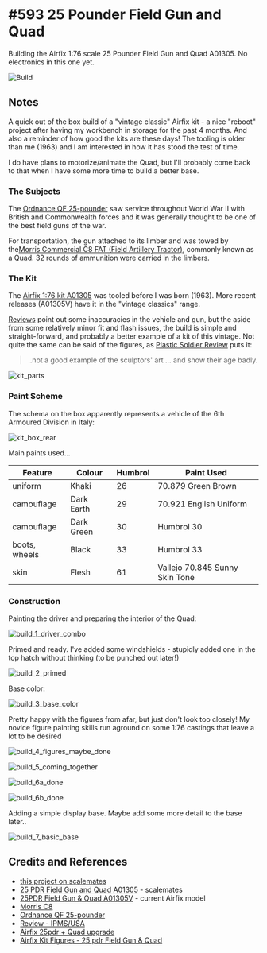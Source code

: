 # #593 25 Pounder Field Gun and Quad

Building the Airfix 1:76 scale 25 Pounder Field Gun and Quad A01305. No electronics in this one yet.

![Build](./assets/25pdr_build.jpg?raw=true)

## Notes

A quick out of the box build of a "vintage classic" Airfix kit - a nice "reboot" project after having my workbench in storage for the past 4 months. And also a reminder of how good the kits are these days! The tooling is older than me (1963) and I am interested in how it has stood the test of time.

I do have plans to motorize/animate the Quad, but I'll probably come back to that when I have some more time to build a better base.

### The Subjects

The [Ordnance QF 25-pounder](https://en.wikipedia.org/wiki/Ordnance_QF_25-pounder) saw service throughout World War II with British and Commonwealth forces and it was generally thought to be one of the best field guns of the war.

For transportation, the gun attached to its limber and was towed by the[Morris Commercial C8 FAT (Field Artillery Tractor)](https://en.wikipedia.org/wiki/Morris_C8), commonly known as a Quad. 32 rounds of ammunition were carried in the limbers.

### The Kit

The [Airfix 1:76 kit A01305](https://www.scalemates.com/kits/airfix-a01305-25-pdr-field-gun-and-quad--164214)
was tooled before I was born (1963). More recent releases (A01305V) have it in the "vintage classics" range.

[Reviews](https://web.ipmsusa3.org/content/25pdr-field-gun-quad) point out some inaccuracies in the vehicle and gun,
but the aside from some relatively minor fit and flash issues, the build is simple and straight-forward, and probably a
better example of a kit of this vintage. Not quite the same can be said of the figures,
as [Plastic Soldier Review](http://www.plasticsoldierreview.com/ShowFeature.aspx?id=81) puts it:

> ..not a good example of the sculptors' art ... and show their age badly.

![kit_parts](./assets/kit_parts.jpg?raw=true)

### Paint Scheme

The schema on the box apparently represents a vehicle of the 6th Armoured Division in Italy:

![kit_box_rear](./assets/kit_box_rear.jpg?raw=true)

Main paints used...

| Feature       | Colour     | Humbrol   | Paint Used  |
|---------------|------------|-----------|-------------|
| uniform       | Khaki      | 26        | 70.879 Green Brown |
| camouflage    | Dark Earth | 29        | 70.921 English Uniform |
| camouflage    | Dark Green | 30        | Humbrol 30 |
| boots, wheels | Black      | 33        | Humbrol 33 |
| skin          | Flesh      | 61        | Vallejo 70.845 Sunny Skin Tone |

### Construction

Painting the driver and preparing the interior of the Quad:

![build_1_driver_combo](./assets/build_1_driver_combo.jpg?raw=true)

Primed and ready. I've added some windshields - stupidly added one in the top hatch without thinking (to be punched out later!)

![build_2_primed](./assets/build_2_primed.jpg?raw=true)

Base color:

![build_3_base_color](./assets/build_3_base_color.jpg?raw=true)

Pretty happy with the figures from afar, but just don't look too closely! My novice figure painting skills run aground on some 1:76 castings that leave a lot to be desired

![build_4_figures_maybe_done](./assets/build_4_figures_maybe_done.jpg?raw=true)

![build_5_coming_together](./assets/build_5_coming_together.jpg?raw=true)

![build_6a_done](./assets/build_6a_done.jpg?raw=true)

![build_6b_done](./assets/build_6b_done.jpg?raw=true)

Adding a simple display base. Maybe add some more detail to the base later..

![build_7_basic_base](./assets/build_7_basic_base.jpg?raw=true)

## Credits and References

* [this project on scalemates](https://www.scalemates.com/profiles/mate.php?id=74137&p=projects&project=104319)
* [25 PDR Field Gun and Quad A01305](https://www.scalemates.com/kits/airfix-a01305-25-pdr-field-gun-and-quad--164214) - scalemates
* [25PDR Field Gun & Quad A01305V](https://uk.airfix.com/products/25pdr-field-gun-quad-a01305v) - current Airfix model
* [Morris C8](https://en.wikipedia.org/wiki/Morris_C8)
* [Ordnance QF 25-pounder](https://en.wikipedia.org/wiki/Ordnance_QF_25-pounder)
* [Review - IPMS/USA](https://web.ipmsusa3.org/content/25pdr-field-gun-quad)
* [Airfix 25pdr + Quad upgrade](https://www.tapatalk.com/groups/airfixtributeforum/airfix-25pdr-quad-upgrade-t21700.html)
* [Airfix Kit Figures - 25 pdr Field Gun & Quad](http://www.plasticsoldierreview.com/ShowFeature.aspx?id=81)
